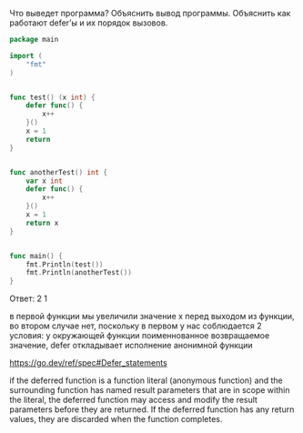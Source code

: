 Что выведет программа? Объяснить вывод программы. Объяснить как работают defer’ы и их порядок вызовов.

```go
package main

import (
	"fmt"
)


func test() (x int) {
	defer func() {
		x++  
	}()
	x = 1
	return
}


func anotherTest() int {
	var x int
	defer func() {
		x++
	}()
	x = 1
	return x
}


func main() {
	fmt.Println(test())
	fmt.Println(anotherTest())
}
```

Ответ:
2
1

в первой функции мы увеличили значение х перед выходом из функции, во втором случае нет, поскольку в первом у нас соблюдается 2 условия: у окружающей функции поименнованное возвращаемое значение, defer откладывает исполнение анонимной функции

https://go.dev/ref/spec#Defer_statements

 if the deferred function is a function literal (anonymous function) and the surrounding function has named result parameters that are in scope within the literal, the deferred function may access and modify the result parameters before they are returned. If the deferred function has any return values, they are discarded when the function completes. 

```
